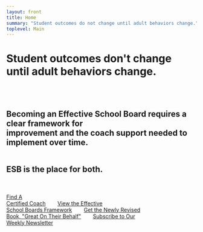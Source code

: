 ```yaml
---
layout: front
title: Home
summary: "Student outcomes do not change until adult behaviors change."
toplevel: Main
---
```


<h1>Student outcomes don't change<br/>until adult behaviors change.</h1><br/><br/> 
<h2>Becoming an Effective School Board requires a clear framework for<br/> 
improvement and the coach support needed to implement over time.<br/><br/>

ESB is the place for both.</h2><br/>

<a href="/coaches" class="btn-get-started scrollto">Find A <br/>Certified Coach</a> &nbsp;&nbsp;&nbsp;&nbsp;&nbsp;&nbsp; 
<a href="/framework" class="btn-get-started scrollto">View the Effective<br/> School Boards Framework</a> &nbsp;&nbsp;&nbsp;&nbsp;&nbsp;&nbsp; 
<a href="/publications" class="btn-get-started scrollto">Get the Newly Revised<br/>Book, "Great On Their Behalf"</a>  &nbsp;&nbsp;&nbsp;&nbsp;&nbsp;&nbsp; 
<a href="/board-member-newsletter" class="btn-get-started scrollto">Subscribe to Our<br/> Weekly Newsletter</a> 
